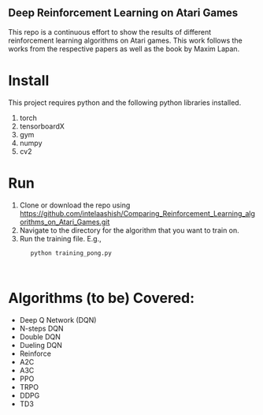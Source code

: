 ## Deep Reinforcement Learning on Atari Games
This repo is a continuous effort to show the results of different reinforcement learning algorithms on Atari games. This work follows
the works from the respective papers as well as the book by Maxim Lapan.

# Install
This project requires python and the following python libraries installed.
1. torch
2. tensorboardX
3. gym
4. numpy
5. cv2

# Run
1. Clone or download the repo using https://github.com/intelaashish/Comparing_Reinforcement_Learning_algorithms_on_Atari_Games.git
2. Navigate to the directory for the algorithm that you want to train on.
3. Run the training file. E.g., 
   ```properties
      python training_pong.py
  
 
# Algorithms (to be) Covered:
* Deep Q Network (DQN)
* N-steps DQN
* Double DQN
* Dueling DQN
* Reinforce
* A2C
* A3C
* PPO
* TRPO
* DDPG
* TD3



<!---![Rewards_of_Episodes](https://github.com/intelaashish/Comparing_Reinforcement_Learning_algorithms_on_Atari_Games/blob/master/Playing_Pong_with_Deep_Q_Network/DQN_Images/reward_of_episode.svg) -->







